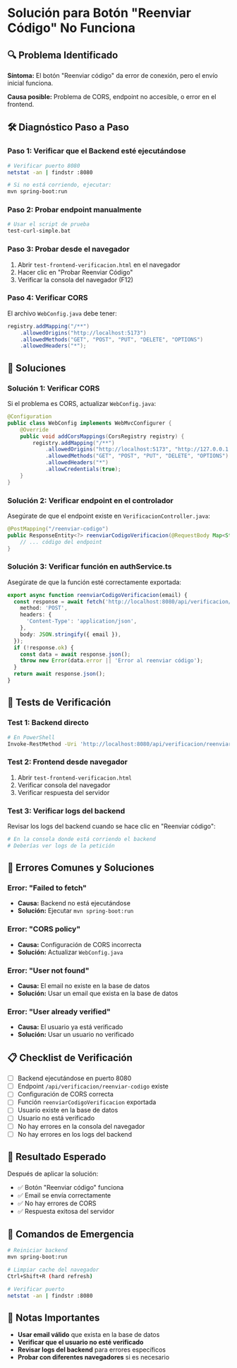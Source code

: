 # Solución para Botón "Reenviar Código" No Funciona

## 🔍 Problema Identificado

**Síntoma:** El botón "Reenviar código" da error de conexión, pero el envío inicial funciona.

**Causa posible:** Problema de CORS, endpoint no accesible, o error en el frontend.

## 🛠️ Diagnóstico Paso a Paso

### **Paso 1: Verificar que el Backend esté ejecutándose**
```bash
# Verificar puerto 8080
netstat -an | findstr :8080

# Si no está corriendo, ejecutar:
mvn spring-boot:run
```

### **Paso 2: Probar endpoint manualmente**
```bash
# Usar el script de prueba
test-curl-simple.bat
```

### **Paso 3: Probar desde el navegador**
1. Abrir `test-frontend-verificacion.html` en el navegador
2. Hacer clic en "Probar Reenviar Código"
3. Verificar la consola del navegador (F12)

### **Paso 4: Verificar CORS**
El archivo `WebConfig.java` debe tener:
```java
registry.addMapping("/**")
    .allowedOrigins("http://localhost:5173")
    .allowedMethods("GET", "POST", "PUT", "DELETE", "OPTIONS")
    .allowedHeaders("*");
```

## 🔧 Soluciones

### **Solución 1: Verificar CORS**
Si el problema es CORS, actualizar `WebConfig.java`:

```java
@Configuration
public class WebConfig implements WebMvcConfigurer {
    @Override
    public void addCorsMappings(CorsRegistry registry) {
        registry.addMapping("/**")
            .allowedOrigins("http://localhost:5173", "http://127.0.0.1:5173")
            .allowedMethods("GET", "POST", "PUT", "DELETE", "OPTIONS")
            .allowedHeaders("*")
            .allowCredentials(true);
    }
}
```

### **Solución 2: Verificar endpoint en el controlador**
Asegúrate de que el endpoint existe en `VerificacionController.java`:

```java
@PostMapping("/reenviar-codigo")
public ResponseEntity<?> reenviarCodigoVerificacion(@RequestBody Map<String, String> request) {
    // ... código del endpoint
}
```

### **Solución 3: Verificar función en authService.ts**
Asegúrate de que la función esté correctamente exportada:

```typescript
export async function reenviarCodigoVerificacion(email) {
  const response = await fetch('http://localhost:8080/api/verificacion/reenviar-codigo', {
    method: 'POST',
    headers: {
      'Content-Type': 'application/json',
    },
    body: JSON.stringify({ email }),
  });
  if (!response.ok) {
    const data = await response.json();
    throw new Error(data.error || 'Error al reenviar código');
  }
  return await response.json();
}
```

## 🧪 Tests de Verificación

### **Test 1: Backend directo**
```bash
# En PowerShell
Invoke-RestMethod -Uri 'http://localhost:8080/api/verificacion/reenviar-codigo' -Method POST -Headers @{'Content-Type'='application/json'} -Body '{"email":"test@example.com"}'
```

### **Test 2: Frontend desde navegador**
1. Abrir `test-frontend-verificacion.html`
2. Verificar consola del navegador
3. Verificar respuesta del servidor

### **Test 3: Verificar logs del backend**
Revisar los logs del backend cuando se hace clic en "Reenviar código":
```bash
# En la consola donde está corriendo el backend
# Deberías ver logs de la petición
```

## 🚨 Errores Comunes y Soluciones

### **Error: "Failed to fetch"**
- **Causa:** Backend no está ejecutándose
- **Solución:** Ejecutar `mvn spring-boot:run`

### **Error: "CORS policy"**
- **Causa:** Configuración de CORS incorrecta
- **Solución:** Actualizar `WebConfig.java`

### **Error: "User not found"**
- **Causa:** El email no existe en la base de datos
- **Solución:** Usar un email que exista en la base de datos

### **Error: "User already verified"**
- **Causa:** El usuario ya está verificado
- **Solución:** Usar un usuario no verificado

## 📋 Checklist de Verificación

- [ ] Backend ejecutándose en puerto 8080
- [ ] Endpoint `/api/verificacion/reenviar-codigo` existe
- [ ] Configuración de CORS correcta
- [ ] Función `reenviarCodigoVerificacion` exportada
- [ ] Usuario existe en la base de datos
- [ ] Usuario no está verificado
- [ ] No hay errores en la consola del navegador
- [ ] No hay errores en los logs del backend

## 🎯 Resultado Esperado

Después de aplicar la solución:

- ✅ Botón "Reenviar código" funciona
- ✅ Email se envía correctamente
- ✅ No hay errores de CORS
- ✅ Respuesta exitosa del servidor

## 🔄 Comandos de Emergencia

```bash
# Reiniciar backend
mvn spring-boot:run

# Limpiar cache del navegador
Ctrl+Shift+R (hard refresh)

# Verificar puerto
netstat -an | findstr :8080
```

## 📝 Notas Importantes

- **Usar email válido** que exista en la base de datos
- **Verificar que el usuario no esté verificado**
- **Revisar logs del backend** para errores específicos
- **Probar con diferentes navegadores** si es necesario 